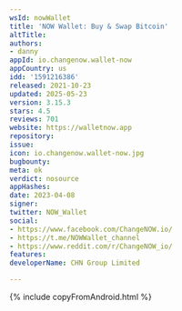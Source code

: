 ```yaml
---
wsId: nowWallet
title: 'NOW Wallet: Buy & Swap Bitcoin'
altTitle: 
authors:
- danny
appId: io.changenow.wallet-now
appCountry: us
idd: '1591216386'
released: 2021-10-23
updated: 2025-05-23
version: 3.15.3
stars: 4.5
reviews: 701
website: https://walletnow.app
repository: 
issue: 
icon: io.changenow.wallet-now.jpg
bugbounty: 
meta: ok
verdict: nosource
appHashes: 
date: 2023-04-08
signer: 
twitter: NOW_Wallet
social:
- https://www.facebook.com/ChangeNOW.io/
- https://t.me/NOWWallet_channel
- https://www.reddit.com/r/ChangeNOW_io/
features: 
developerName: CHN Group Limited

---
```


{% include copyFromAndroid.html %}

